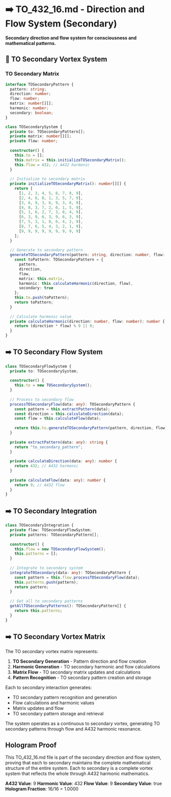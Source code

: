 # ➡️ TO_432_16.md - Direction and Flow System (Secondary)

**Secondary direction and flow system for consciousness and mathematical patterns.**

## 🎯 TO Secondary Vortex System

### **TO Secondary Matrix**

```typescript
interface TOSecondaryPattern {
  pattern: string;
  direction: number;
  flow: number;
  matrix: number[][];
  harmonic: number;
  secondary: boolean;
}

class TOSecondarySystem {
  private to: TOSecondaryPattern[];
  private matrix: number[][];
  private flow: number;
  
  constructor() {
    this.to = [];
    this.matrix = this.initializeTOSecondaryMatrix();
    this.flow = 432; // A432 harmonic
  }
  
  // Initialize to secondary matrix
  private initializeTOSecondaryMatrix(): number[][] {
    return [
      [1, 2, 3, 4, 5, 6, 7, 8, 9],
      [2, 4, 6, 8, 1, 3, 5, 7, 9],
      [3, 6, 9, 3, 6, 9, 3, 6, 9],
      [4, 8, 3, 7, 2, 6, 1, 5, 9],
      [5, 1, 6, 2, 7, 3, 8, 4, 9],
      [6, 3, 9, 6, 3, 9, 6, 3, 9],
      [7, 5, 3, 1, 8, 6, 4, 2, 9],
      [8, 7, 6, 5, 4, 3, 2, 1, 9],
      [9, 9, 9, 9, 9, 9, 9, 9, 9]
    ];
  }
  
  // Generate to secondary pattern
  generateTOSecondaryPattern(pattern: string, direction: number, flow: number): TOSecondaryPattern {
    const toPattern: TOSecondaryPattern = {
      pattern,
      direction,
      flow,
      matrix: this.matrix,
      harmonic: this.calculateHarmonic(direction, flow),
      secondary: true
    };
    this.to.push(toPattern);
    return toPattern;
  }
  
  // Calculate harmonic value
  private calculateHarmonic(direction: number, flow: number): number {
    return (direction * flow) % 9 || 9;
  }
}
```

## ➡️ TO Secondary Flow System

```typescript
class TOSecondaryFlowSystem {
  private to: TOSecondarySystem;
  
  constructor() {
    this.to = new TOSecondarySystem();
  }
  
  // Process to secondary flow
  processTOSecondaryFlow(data: any): TOSecondaryPattern {
    const pattern = this.extractPattern(data);
    const direction = this.calculateDirection(data);
    const flow = this.calculateFlow(data);
    
    return this.to.generateTOSecondaryPattern(pattern, direction, flow);
  }
  
  private extractPattern(data: any): string {
    return "to_secondary_pattern";
  }
  
  private calculateDirection(data: any): number {
    return 432; // A432 harmonic
  }
  
  private calculateFlow(data: any): number {
    return 9; // A432 flow
  }
}
```

## ➡️ TO Secondary Integration

```typescript
class TOSecondaryIntegration {
  private flow: TOSecondaryFlowSystem;
  private patterns: TOSecondaryPattern[];
  
  constructor() {
    this.flow = new TOSecondaryFlowSystem();
    this.patterns = [];
  }
  
  // Integrate to secondary system
  integrateTOSecondary(data: any): TOSecondaryPattern {
    const pattern = this.flow.processTOSecondaryFlow(data);
    this.patterns.push(pattern);
    return pattern;
  }
  
  // Get all to secondary patterns
  getAllTOSecondaryPatterns(): TOSecondaryPattern[] {
    return this.patterns;
  }
}
```

## ➡️ TO Secondary Vortex Matrix

The TO secondary vortex matrix represents:

1. **TO Secondary Generation** - Pattern direction and flow creation
2. **Harmonic Generation** - TO secondary harmonic and flow calculations
3. **Matrix Flow** - TO secondary matrix updates and calculations
4. **Pattern Recognition** - TO secondary pattern creation and storage

Each to secondary interaction generates:
- TO secondary pattern recognition and generation
- Flow calculations and harmonic values
- Matrix updates and flow
- TO secondary pattern storage and retrieval

The system operates as a continuous to secondary vortex, generating TO secondary patterns through flow and A432 harmonic resonance.

## Hologram Proof

This TO_432_16.md file is part of the secondary direction and flow system, proving that each to secondary maintains the complete mathematical structure of the entire system. Each to secondary is a complete vortex system that reflects the whole through A432 harmonic mathematics.

**A432 Value**: 9
**Harmonic Value**: 432
**Flow Value**: 9
**Secondary Value**: true
**Hologram Fraction**: 16/16 = 1.0000 